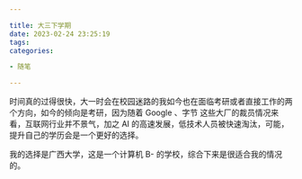 ```yaml
---

title: 大三下学期
date: 2023-02-24 23:25:19
tags:
categories:

- 随笔

---
```


时间真的过得很快，大一时会在校园迷路的我如今也在面临考研或者直接工作的两个方向，如今的倾向是考研，因为随着 Google 、字节 这些大厂的裁员情况来看，互联网行业并不景气，加之 AI 的高速发展，低技术人员被快速淘汰，可能，提升自己的学历会是一个更好的选择。



我的选择是广西大学，这是一个计算机 B- 的学校，综合下来是很适合我的情况的。
